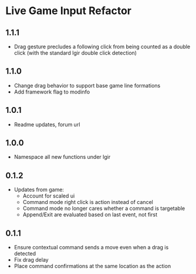 # Live Game Input Refactor

## 1.1.1

- Drag gesture precludes a following click from being counted as a double click (with the standard lgir double click detection)

## 1.1.0

- Change drag behavior to support base game line formations
- Add framework flag to modinfo

## 1.0.1

- Readme updates, forum url

## 1.0.0

- Namespace all new functions under lgir

## 0.1.2

- Updates from game:
  - Account for scaled ui
  - Command mode right click is action instead of cancel
  - Command mode no longer cares whether a command is targetable
  - Append/Exit are evaluated based on last event, not first

## 0.1.1

- Ensure contextual command sends a move even when a drag is detected
- Fix drag delay
- Place command confirmations at the same location as the action
